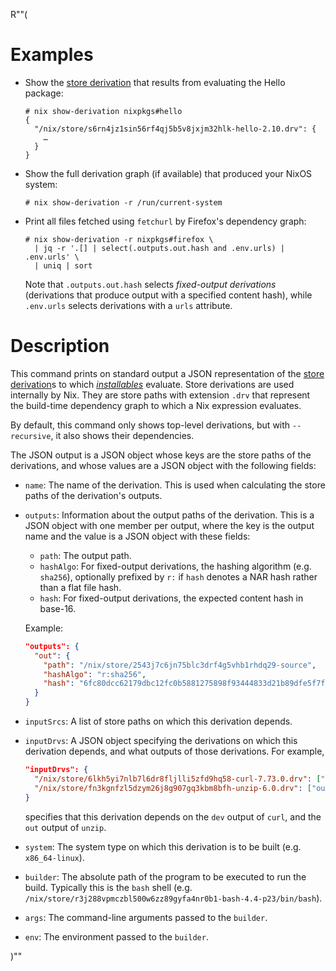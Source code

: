 R""(

# Examples

* Show the [store derivation] that results from evaluating the Hello
  package:

  [store derivation]: ../../glossary.md#gloss-store-derivation

  ```console
  # nix show-derivation nixpkgs#hello
  {
    "/nix/store/s6rn4jz1sin56rf4qj5b5v8jxjm32hlk-hello-2.10.drv": {
      …
    }
  }
  ```

* Show the full derivation graph (if available) that produced your
  NixOS system:

  ```console
  # nix show-derivation -r /run/current-system
  ```

* Print all files fetched using `fetchurl` by Firefox's dependency
  graph:

  ```console
  # nix show-derivation -r nixpkgs#firefox \
    | jq -r '.[] | select(.outputs.out.hash and .env.urls) | .env.urls' \
    | uniq | sort
  ```

  Note that `.outputs.out.hash` selects *fixed-output derivations*
  (derivations that produce output with a specified content hash),
  while `.env.urls` selects derivations with a `urls` attribute.

# Description

This command prints on standard output a JSON representation of the
[store derivation]s to which [*installables*](./nix.md#installables) evaluate. Store derivations
are used internally by Nix. They are store paths with extension `.drv`
that represent the build-time dependency graph to which a Nix
expression evaluates.

By default, this command only shows top-level derivations, but with
`--recursive`, it also shows their dependencies.

The JSON output is a JSON object whose keys are the store paths of the
derivations, and whose values are a JSON object with the following
fields:

* `name`: The name of the derivation. This is used when calculating the
  store paths of the derivation's outputs.

* `outputs`: Information about the output paths of the
  derivation. This is a JSON object with one member per output, where
  the key is the output name and the value is a JSON object with these
  fields:

  * `path`: The output path.
  * `hashAlgo`: For fixed-output derivations, the hashing algorithm
    (e.g. `sha256`), optionally prefixed by `r:` if `hash` denotes a
    NAR hash rather than a flat file hash.
  * `hash`: For fixed-output derivations, the expected content hash in
    base-16.

  Example:

  ```json
  "outputs": {
    "out": {
      "path": "/nix/store/2543j7c6jn75blc3drf4g5vhb1rhdq29-source",
      "hashAlgo": "r:sha256",
      "hash": "6fc80dcc62179dbc12fc0b5881275898f93444833d21b89dfe5f7fbcbb1d0d62"
    }
  }
  ```

* `inputSrcs`: A list of store paths on which this derivation depends.

* `inputDrvs`: A JSON object specifying the derivations on which this
  derivation depends, and what outputs of those derivations. For
  example,

  ```json
  "inputDrvs": {
    "/nix/store/6lkh5yi7nlb7l6dr8fljlli5zfd9hq58-curl-7.73.0.drv": ["dev"],
    "/nix/store/fn3kgnfzl5dzym26j8g907gq3kbm8bfh-unzip-6.0.drv": ["out"]
  }
  ```

  specifies that this derivation depends on the `dev` output of
  `curl`, and the `out` output of `unzip`.

* `system`: The system type on which this derivation is to be built
  (e.g. `x86_64-linux`).

* `builder`: The absolute path of the program to be executed to run
  the build. Typically this is the `bash` shell
  (e.g. `/nix/store/r3j288vpmczbl500w6zz89gyfa4nr0b1-bash-4.4-p23/bin/bash`).

* `args`: The command-line arguments passed to the `builder`.

* `env`: The environment passed to the `builder`.

)""
